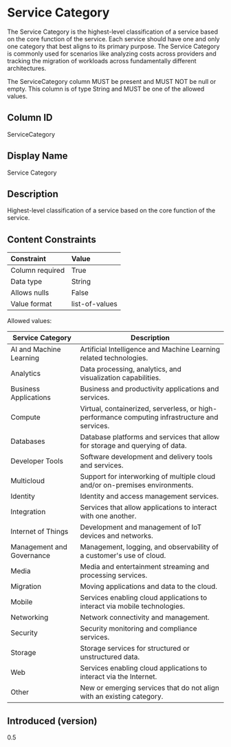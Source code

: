 # Service Category

The Service Category is the highest-level classification of a service based on the core function of the service. Each service should have one and only one category that best aligns to its primary purpose. The Service Category is commonly used for scenarios like analyzing costs across providers and tracking the migration of workloads across fundamentally different architectures.

The ServiceCategory column MUST be present and MUST NOT be null or empty. This column is of type String and MUST be one of the allowed values.

## Column ID

ServiceCategory

## Display Name

Service Category

## Description

Highest-level classification of a service based on the core function of the service.

## Content Constraints

| Constraint      | Value          |
| :-------------- | :------------- |
| Column required | True           |
| Data type       | String         |
| Allows nulls    | False          |
| Value format    | list-of-values |

Allowed values:

| Service Category          | Description                                                                                    |
| ------------------------- | ---------------------------------------------------------------------------------------------- |
| AI and Machine Learning   | Artificial Intelligence and Machine Learning related technologies.                             |
| Analytics                 | Data processing, analytics, and visualization capabilities.                                    |
| Business Applications     | Business and productivity applications and services.                                           |
| Compute                   | Virtual, containerized, serverless, or high-performance computing infrastructure and services. |
| Databases                 | Database platforms and services that allow for storage and querying of data.                   |
| Developer Tools           | Software development and delivery tools and services.                                          |
| Multicloud                | Support for interworking of multiple cloud and/or on-premises environments.                    |
| Identity                  | Identity and access management services.                                                       |
| Integration               | Services that allow applications to interact with one another.                                 |
| Internet of Things        | Development and management of IoT devices and networks.                                        |
| Management and Governance | Management, logging, and observability of a customer's use of cloud.                           |
| Media                     | Media and entertainment streaming and processing services.                                     |
| Migration                 | Moving applications and data to the cloud.                                                     |
| Mobile                    | Services enabling cloud applications to interact via mobile technologies.                      |
| Networking                | Network connectivity and management.                                                           |
| Security                  | Security monitoring and compliance services.                                                   |
| Storage                   | Storage services for structured or unstructured data.                                          |
| Web                       | Services enabling cloud applications to interact via the Internet.                             |
| Other                     | New or emerging services that do not align with an existing category.                          |

## Introduced (version)

0.5
